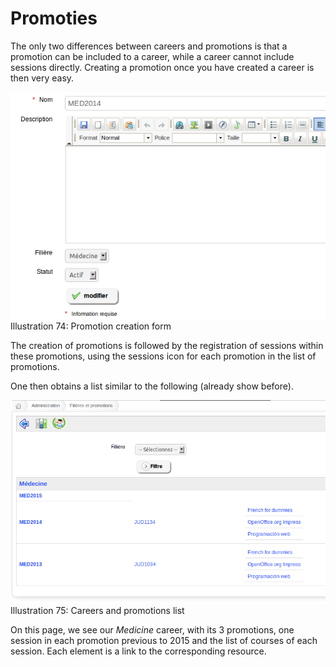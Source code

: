 # Promoties

The only two differences between careers and promotions is that a promotion can be included to a career, while a career cannot include sessions directly. Creating a promotion once you have created a career is then very easy.

![](../../../.gitbook/assets/graficos88%20%281%29.png)Illustration 74: Promotion creation form

The creation of promotions is followed by the registration of sessions within these promotions, using the sessions icon for each promotion in the list of promotions.

One then obtains a list similar to the following \(already show before\).

![](../../../.gitbook/assets/graficos91%20%281%29.png)Illustration 75: Careers and promotions list

On this page, we see our _Medicine_ career, with its 3 promotions, one session in each promotion previous to 2015 and the list of courses of each session. Each element is a link to the corresponding resource.


